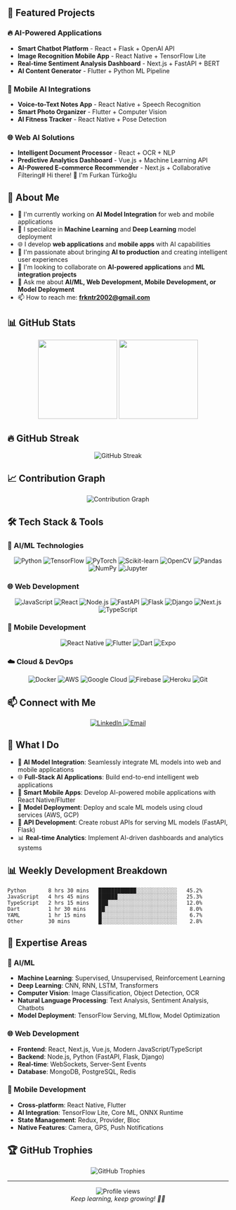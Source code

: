 ## 🚀 Featured Projects

### 🔥 AI-Powered Applications
- **Smart Chatbot Platform** - React + Flask + OpenAI API
- **Image Recognition Mobile App** - React Native + TensorFlow Lite
- **Real-time Sentiment Analysis Dashboard** - Next.js + FastAPI + BERT
- **AI Content Generator** - Flutter + Python ML Pipeline

### 📱 Mobile AI Integrations
- **Voice-to-Text Notes App** - React Native + Speech Recognition
- **Smart Photo Organizer** - Flutter + Computer Vision
- **AI Fitness Tracker** - React Native + Pose Detection

### 🌐 Web AI Solutions
- **Intelligent Document Processor** - React + OCR + NLP
- **Predictive Analytics Dashboard** - Vue.js + Machine Learning API
- **AI-Powered E-commerce Recommender** - Next.js + Collaborative Filtering# Hi there! 👋 I'm Furkan Türkoğlu

## 🤖 About Me
- 🔭 I'm currently working on **AI Model Integration** for web and mobile applications
- 🧠 I specialize in **Machine Learning** and **Deep Learning** model deployment
- 🌐 I develop **web applications** and **mobile apps** with AI capabilities
- 🚀 I'm passionate about bringing **AI to production** and creating intelligent user experiences
- 👯 I'm looking to collaborate on **AI-powered applications** and **ML integration projects**
- 💬 Ask me about **AI/ML, Web Development, Mobile Development, or Model Deployment**
- 📫 How to reach me: **frkntr2002@gmail.com**

## 📊 GitHub Stats
<div align="center">
  <img height="180em" src="https://github-readme-stats.vercel.app/api/top-langs/?username=Furkan19071071&layout=compact&langs_count=10&theme=dark&hide=html,css,jupyter%20notebook" />

  <img height="180em" src="https://github-readme-stats.vercel.app/api/top-langs/?username=Furkan19071071&layout=compact&langs_count=8&theme=dark"/>
</div>

## 🔥 GitHub Streak

<div align="center">
  <img src="https://github-readme-streak-stats.herokuapp.com/?user=Furkan19071071&theme=dark" alt="GitHub Streak"/>
</div>

## 📈 Contribution Graph

<div align="center">
  <img src="https://github-readme-activity-graph.vercel.app/graph?username=Furkan19071071&theme=github-dark" alt="Contribution Graph"/>
</div>

## 🛠️ Tech Stack & Tools

### 🤖 AI/ML Technologies
<div align="center">
  <img src="https://img.shields.io/badge/Python-3776AB?style=for-the-badge&logo=python&logoColor=white" alt="Python"/>
  <img src="https://img.shields.io/badge/TensorFlow-FF6F00?style=for-the-badge&logo=tensorflow&logoColor=white" alt="TensorFlow"/>
  <img src="https://img.shields.io/badge/PyTorch-EE4C2C?style=for-the-badge&logo=pytorch&logoColor=white" alt="PyTorch"/>
  <img src="https://img.shields.io/badge/scikit--learn-F7931E?style=for-the-badge&logo=scikit-learn&logoColor=white" alt="Scikit-learn"/>
  <img src="https://img.shields.io/badge/OpenCV-5C3EE8?style=for-the-badge&logo=opencv&logoColor=white" alt="OpenCV"/>
  <img src="https://img.shields.io/badge/Pandas-150458?style=for-the-badge&logo=pandas&logoColor=white" alt="Pandas"/>
  <img src="https://img.shields.io/badge/NumPy-013243?style=for-the-badge&logo=numpy&logoColor=white" alt="NumPy"/>
  <img src="https://img.shields.io/badge/Jupyter-F37626?style=for-the-badge&logo=jupyter&logoColor=white" alt="Jupyter"/>
</div>

### 🌐 Web Development
<div align="center">
  <img src="https://img.shields.io/badge/JavaScript-F7DF1E?style=for-the-badge&logo=javascript&logoColor=black" alt="JavaScript"/>
  <img src="https://img.shields.io/badge/React-20232A?style=for-the-badge&logo=react&logoColor=61DAFB" alt="React"/>
  <img src="https://img.shields.io/badge/Node.js-43853D?style=for-the-badge&logo=node.js&logoColor=white" alt="Node.js"/>
  <img src="https://img.shields.io/badge/FastAPI-009688?style=for-the-badge&logo=fastapi&logoColor=white" alt="FastAPI"/>
  <img src="https://img.shields.io/badge/Flask-000000?style=for-the-badge&logo=flask&logoColor=white" alt="Flask"/>
  <img src="https://img.shields.io/badge/Django-092E20?style=for-the-badge&logo=django&logoColor=white" alt="Django"/>
  <img src="https://img.shields.io/badge/Next.js-000000?style=for-the-badge&logo=nextdotjs&logoColor=white" alt="Next.js"/>
  <img src="https://img.shields.io/badge/TypeScript-007ACC?style=for-the-badge&logo=typescript&logoColor=white" alt="TypeScript"/>
</div>

### 📱 Mobile Development
<div align="center">
  <img src="https://img.shields.io/badge/React_Native-20232A?style=for-the-badge&logo=react&logoColor=61DAFB" alt="React Native"/>
  <img src="https://img.shields.io/badge/Flutter-02569B?style=for-the-badge&logo=flutter&logoColor=white" alt="Flutter"/>
  <img src="https://img.shields.io/badge/Dart-0175C2?style=for-the-badge&logo=dart&logoColor=white" alt="Dart"/>
  <img src="https://img.shields.io/badge/Expo-000020?style=for-the-badge&logo=expo&logoColor=white" alt="Expo"/>
</div>

### ☁️ Cloud & DevOps
<div align="center">
  <img src="https://img.shields.io/badge/Docker-2496ED?style=for-the-badge&logo=docker&logoColor=white" alt="Docker"/>
  <img src="https://img.shields.io/badge/AWS-232F3E?style=for-the-badge&logo=amazon-aws&logoColor=white" alt="AWS"/>
  <img src="https://img.shields.io/badge/Google_Cloud-4285F4?style=for-the-badge&logo=google-cloud&logoColor=white" alt="Google Cloud"/>
  <img src="https://img.shields.io/badge/Firebase-FFCA28?style=for-the-badge&logo=firebase&logoColor=black" alt="Firebase"/>
  <img src="https://img.shields.io/badge/Heroku-430098?style=for-the-badge&logo=heroku&logoColor=white" alt="Heroku"/>
  <img src="https://img.shields.io/badge/Git-F05032?style=for-the-badge&logo=git&logoColor=white" alt="Git"/>
</div>

## 📫 Connect with Me

<div align="center">
  <a href="https://www.linkedin.com/in/furkanturkoglu23">
    <img src="https://img.shields.io/badge/LinkedIn-0077B5?style=for-the-badge&logo=linkedin&logoColor=white" alt="LinkedIn"/>
  </a>
 
  <a href="mailto:frkntr2002@gmail.com">
    <img src="https://img.shields.io/badge/Email-D14836?style=for-the-badge&logo=gmail&logoColor=white" alt="Email"/>
  </a>
</div>

## 🎯 What I Do

- 🤖 **AI Model Integration**: Seamlessly integrate ML models into web and mobile applications
- 🌐 **Full-Stack AI Applications**: Build end-to-end intelligent web applications
- 📱 **Smart Mobile Apps**: Develop AI-powered mobile applications with React Native/Flutter
- 🚀 **Model Deployment**: Deploy and scale ML models using cloud services (AWS, GCP)
- 🔧 **API Development**: Create robust APIs for serving ML models (FastAPI, Flask)
- 📊 **Real-time Analytics**: Implement AI-driven dashboards and analytics systems

## 📊 Weekly Development Breakdown

```text
Python       8 hrs 30 mins   ████████████░░░░░░░░░░░░░   45.2%
JavaScript   4 hrs 45 mins   ██████░░░░░░░░░░░░░░░░░░░   25.3%
TypeScript   2 hrs 15 mins   ███░░░░░░░░░░░░░░░░░░░░░░   12.0%
Dart         1 hr 30 mins    ██░░░░░░░░░░░░░░░░░░░░░░░    8.0%
YAML         1 hr 15 mins    █░░░░░░░░░░░░░░░░░░░░░░░░    6.7%
Other        30 mins         █░░░░░░░░░░░░░░░░░░░░░░░░    2.8%
```

## 🧠 Expertise Areas

### 🤖 AI/ML
- **Machine Learning**: Supervised, Unsupervised, Reinforcement Learning
- **Deep Learning**: CNN, RNN, LSTM, Transformers
- **Computer Vision**: Image Classification, Object Detection, OCR
- **Natural Language Processing**: Text Analysis, Sentiment Analysis, Chatbots
- **Model Deployment**: TensorFlow Serving, MLflow, Model Optimization

### 🌐 Web Development
- **Frontend**: React, Next.js, Vue.js, Modern JavaScript/TypeScript
- **Backend**: Node.js, Python (FastAPI, Flask, Django)
- **Real-time**: WebSockets, Server-Sent Events
- **Database**: MongoDB, PostgreSQL, Redis

### 📱 Mobile Development
- **Cross-platform**: React Native, Flutter
- **AI Integration**: TensorFlow Lite, Core ML, ONNX Runtime
- **State Management**: Redux, Provider, Bloc
- **Native Features**: Camera, GPS, Push Notifications

## 🏆 GitHub Trophies

<div align="center">
  <img src="https://github-profile-trophy.vercel.app/?username=Furkan19071071&theme=darkhub&no-frame=true&margin-w=15" alt="GitHub Trophies"/>
</div>

---

<div align="center">
  <img src="https://komarev.com/ghpvc/?username=Furkan19071071&color=blue" alt="Profile views"/>
</div>

<div align="center">
  <i>Keep learning, keep growing! 🤖🧠</i>
</div>
